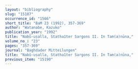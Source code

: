 ```yaml
---
layout: "bibliography"
slug: "15187"
occurrence_id: "1566"
short_title: "BaM 23 (1992), 357-369"
author: "Watanabe, Kazuko"
publication_year: "1992"
title: "Nabû-uṣalla, Statha1ter Sargons II. In Tam(a)nūna,"
volume_no_: "23"
pages: "357-369"
journal: "Baghdader Mitteilungen"
title: "Nabû-uṣalla, Statha1ter Sargons II. In Tam(a)nūna,"
previous_item: "15190"
---
```

